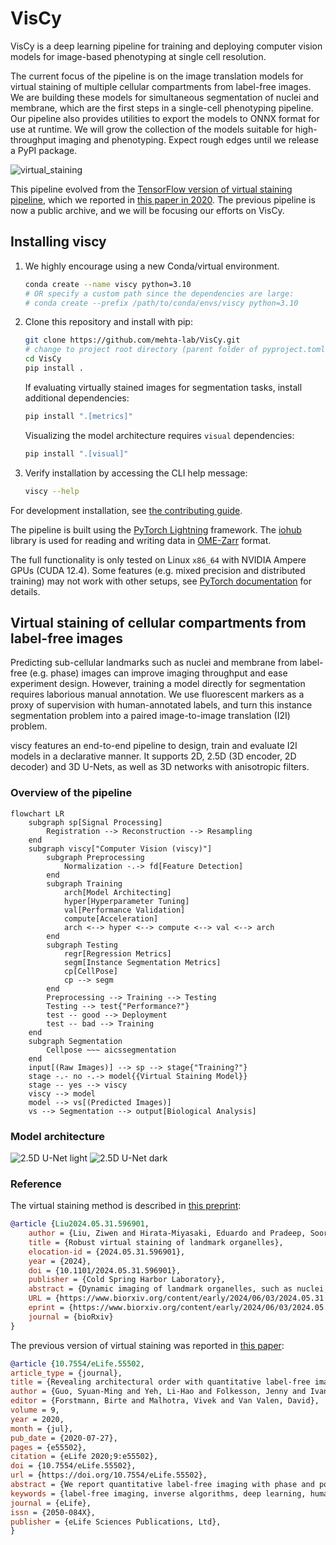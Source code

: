 # VisCy

VisCy is a deep learning pipeline for training and deploying computer vision models for image-based phenotyping at single cell resolution.

The current focus of the pipeline is on the image translation models for virtual staining of multiple cellular compartments from label-free images.
We are building these models for simultaneous segmentation of nuclei and membrane, which are the first steps in a single-cell phenotyping pipeline.
Our pipeline also provides utilities to export the models to ONNX format for use at runtime.
We will grow the collection of the models suitable for high-throughput imaging and phenotyping.
Expect rough edges until we release a PyPI package.

![virtual_staining](https://github.com/mehta-lab/VisCy/blob/main/docs/figures/phase_to_nuclei_membrane.svg?raw=true)

This pipeline evolved from the [TensorFlow version of virtual staining pipeline](https://github.com/mehta-lab/microDL), which we reported in [this paper in 2020](https://elifesciences.org/articles/55502). The previous pipeline is now a public archive, and we will be focusing our efforts on VisCy.

## Installing viscy

1. We highly encourage using a new Conda/virtual environment.

    ```sh
    conda create --name viscy python=3.10
    # OR specify a custom path since the dependencies are large:
    # conda create --prefix /path/to/conda/envs/viscy python=3.10
    ```

2. Clone this repository and install with pip:

    ```sh
    git clone https://github.com/mehta-lab/VisCy.git
    # change to project root directory (parent folder of pyproject.toml)
    cd VisCy
    pip install .
    ```

    If evaluating virtually stained images for segmentation tasks,
    install additional dependencies:

    ```sh
    pip install ".[metrics]"
    ```

    Visualizing the model architecture requires `visual` dependencies:

    ```sh
    pip install ".[visual]"
    ```

3. Verify installation by accessing the CLI help message:

    ```sh
    viscy --help
    ```

For development installation, see [the contributing guide](CONTRIBUTING.md).

The pipeline is built using the [PyTorch Lightning](https://www.pytorchlightning.ai/index.html) framework.
The [iohub](https://github.com/czbiohub-sf/iohub) library is used
for reading and writing data in [OME-Zarr](https://www.nature.com/articles/s41592-021-01326-w) format.

The full functionality is only tested on Linux `x86_64` with NVIDIA Ampere GPUs (CUDA 12.4).
Some features (e.g. mixed precision and distributed training) may not work with other setups,
see [PyTorch documentation](https://pytorch.org) for details.

## Virtual staining of cellular compartments from label-free images

Predicting sub-cellular landmarks such as nuclei and membrane from label-free (e.g. phase) images
can improve imaging throughput and ease experiment design.
However, training a model directly for segmentation requires laborious manual annotation.
We use fluorescent markers as a proxy of supervision with human-annotated labels,
and turn this instance segmentation problem into a paired image-to-image translation (I2I) problem.

viscy features an end-to-end pipeline to design, train and evaluate I2I models in a declarative manner.
It supports 2D, 2.5D (3D encoder, 2D decoder) and 3D U-Nets,
as well as 3D networks with anisotropic filters.

### Overview of the pipeline

```mermaid
flowchart LR
    subgraph sp[Signal Processing]
        Registration --> Reconstruction --> Resampling
    end
    subgraph viscy["Computer Vision (viscy)"]
        subgraph Preprocessing
            Normalization -.-> fd[Feature Detection]
        end
        subgraph Training
            arch[Model Architecting]
            hyper[Hyperparameter Tuning]
            val[Performance Validation]
            compute[Acceleration]
            arch <--> hyper <--> compute <--> val <--> arch
        end
        subgraph Testing
            regr[Regression Metrics]
            segm[Instance Segmentation Metrics]
            cp[CellPose]
            cp --> segm
        end
        Preprocessing --> Training --> Testing
        Testing --> test{"Performance?"}
        test -- good --> Deployment
        test -- bad --> Training
    end
    subgraph Segmentation
        Cellpose ~~~ aicssegmentation
    end
    input[(Raw Images)] --> sp --> stage{"Training?"}
    stage -.- no -.-> model{{Virtual Staining Model}}
    stage -- yes --> viscy
    viscy --> model
    model --> vs[(Predicted Images)]
    vs --> Segmentation --> output[Biological Analysis]
```

### Model architecture

![2.5D U-Net light](https://github.com/mehta-lab/VisCy/blob/main/docs/figures/2_5d_unet_dark.svg?raw=true#gh-light-mode-only)
![2.5D U-Net dark](https://github.com/mehta-lab/VisCy/blob/main/docs/figures/2_5d_unet_dark.svg?raw=true#gh-dark-mode-only)

### Reference

The virtual staining method is described in [this preprint](https://doi.org/10.1101/2024.05.31.596901):

```bibtex
@article {Liu2024.05.31.596901,
    author = {Liu, Ziwen and Hirata-Miyasaki, Eduardo and Pradeep, Soorya and Rahm, Johanna and Foley, Christian and Chandler, Talon and Ivanov, Ivan and Woosley, Hunter and Lao, Tiger and Balasubramanian, Akilandeswari and Liu, Chad and Leonetti, Manu and Arias, Carolina and Jacobo, Adrian and Mehta, Shalin B.},
    title = {Robust virtual staining of landmark organelles},
    elocation-id = {2024.05.31.596901},
    year = {2024},
    doi = {10.1101/2024.05.31.596901},
    publisher = {Cold Spring Harbor Laboratory},
    abstract = {Dynamic imaging of landmark organelles, such as nuclei, cell membrane, nuclear envelope, and lipid droplets enables image-based phenotyping of functional states of cells. Multispectral fluorescent imaging of landmark organelles requires labor-intensive labeling, limits throughput, and compromises cell health. Virtual staining of label-free images with deep neural networks is an emerging solution for this problem. Multiplexed imaging of cellular landmarks from scattered light and subsequent demultiplexing with virtual staining saves the light spectrum for imaging additional molecular reporters, photomanipulation, or other tasks. Published approaches for virtual staining of landmark organelles are fragile in the presence of nuisance variations in imaging, culture conditions, and cell types. This paper reports model training protocols for virtual staining of nuclei and membranes robust to cell types, cell states, and imaging parameters. We developed a flexible and scalable convolutional architecture, named UNeXt2, for supervised training and self-supervised pre-training. The strategies we report here enable robust virtual staining of nuclei and cell membranes in multiple cell types, including neuromasts of zebrafish, across a range of imaging conditions. We assess the models by comparing the intensity, segmentations, and application-specific measurements obtained from virtually stained and experimentally stained nuclei and membranes. The models rescue the missing label, non-uniform expression of labels, and photobleaching. We share three pre-trained models, named VSCyto3D, VSCyto2D, and VSNeuromast, as well as VisCy, a PyTorch-based pipeline for training, inference, and deployment that leverages the modern OME-Zarr format.Competing Interest StatementThe authors have declared no competing interest.},
    URL = {https://www.biorxiv.org/content/early/2024/06/03/2024.05.31.596901},
    eprint = {https://www.biorxiv.org/content/early/2024/06/03/2024.05.31.596901.full.pdf},
    journal = {bioRxiv}
}
```

The previous version of virtual staining was reported in [this paper](https://elifesciences.org/articles/55502):

```bibtex
@article {10.7554/eLife.55502,
article_type = {journal},
title = {Revealing architectural order with quantitative label-free imaging and deep learning},
author = {Guo, Syuan-Ming and Yeh, Li-Hao and Folkesson, Jenny and Ivanov, Ivan E and Krishnan, Anitha P and Keefe, Matthew G and Hashemi, Ezzat and Shin, David and Chhun, Bryant B and Cho, Nathan H and Leonetti, Manuel D and Han, May H and Nowakowski, Tomasz J and Mehta, Shalin B},
editor = {Forstmann, Birte and Malhotra, Vivek and Van Valen, David},
volume = 9,
year = 2020,
month = {jul},
pub_date = {2020-07-27},
pages = {e55502},
citation = {eLife 2020;9:e55502},
doi = {10.7554/eLife.55502},
url = {https://doi.org/10.7554/eLife.55502},
abstract = {We report quantitative label-free imaging with phase and polarization (QLIPP) for simultaneous measurement of density, anisotropy, and orientation of structures in unlabeled live cells and tissue slices. We combine QLIPP with deep neural networks to predict fluorescence images of diverse cell and tissue structures. QLIPP images reveal anatomical regions and axon tract orientation in prenatal human brain tissue sections that are not visible using brightfield imaging. We report a variant of U-Net architecture, multi-channel 2.5D U-Net, for computationally efficient prediction of fluorescence images in three dimensions and over large fields of view. Further, we develop data normalization methods for accurate prediction of myelin distribution over large brain regions. We show that experimental defects in labeling the human tissue can be rescued with quantitative label-free imaging and neural network model. We anticipate that the proposed method will enable new studies of architectural order at spatial scales ranging from organelles to tissue.},
keywords = {label-free imaging, inverse algorithms, deep learning, human tissue, polarization, phase},
journal = {eLife},
issn = {2050-084X},
publisher = {eLife Sciences Publications, Ltd},
}
```
